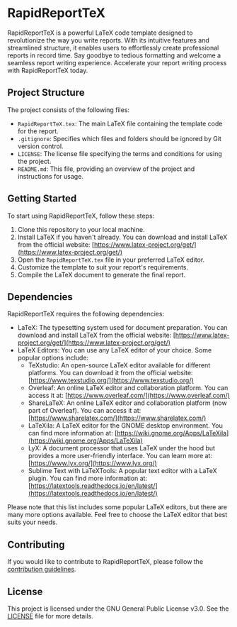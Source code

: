 # RapidReportTeX

RapidReportTeX is a powerful LaTeX code template designed to revolutionize the way you write reports. With its intuitive features and streamlined structure, it enables users to effortlessly create professional reports in record time. Say goodbye to tedious formatting and welcome a seamless report writing experience. Accelerate your report writing process with RapidReportTeX today.

## Project Structure

The project consists of the following files:

- `RapidReportTeX.tex`: The main LaTeX file containing the template code for the report.
- `.gitignore`: Specifies which files and folders should be ignored by Git version control.
- `LICENSE`: The license file specifying the terms and conditions for using the project.
- `README.md`: This file, providing an overview of the project and instructions for usage.

## Getting Started

To start using RapidReportTeX, follow these steps:

1. Clone this repository to your local machine.
2. Install LaTeX if you haven't already. You can download and install LaTeX from the official website: [https://www.latex-project.org/get/](https://www.latex-project.org/get/)
3. Open the `RapidReportTeX.tex` file in your preferred LaTeX editor.
4. Customize the template to suit your report's requirements.
5. Compile the LaTeX document to generate the final report.

## Dependencies

RapidReportTeX requires the following dependencies:

- LaTeX: The typesetting system used for document preparation. You can download and install LaTeX from the official website: [https://www.latex-project.org/get/](https://www.latex-project.org/get/)
- LaTeX Editors: You can use any LaTeX editor of your choice. Some popular options include:
  - TeXstudio: An open-source LaTeX editor available for different platforms. You can download it from the official website: [https://www.texstudio.org/](https://www.texstudio.org/)
  - Overleaf: An online LaTeX editor and collaboration platform. You can access it at: [https://www.overleaf.com/](https://www.overleaf.com/)
  - ShareLaTeX: An online LaTeX editor and collaboration platform (now part of Overleaf). You can access it at: [https://www.sharelatex.com/](https://www.sharelatex.com/)
  - LaTeXila: A LaTeX editor for the GNOME desktop environment. You can find more information at: [https://wiki.gnome.org/Apps/LaTeXila](https://wiki.gnome.org/Apps/LaTeXila)
  - LyX: A document processor that uses LaTeX under the hood but provides a more user-friendly interface. You can learn more at: [https://www.lyx.org/](https://www.lyx.org/)
  - Sublime Text with LaTeXTools: A popular text editor with a LaTeX plugin. You can find more information at: [https://latextools.readthedocs.io/en/latest/](https://latextools.readthedocs.io/en/latest/)

Please note that this list includes some popular LaTeX editors, but there are many more options available. Feel free to choose the LaTeX editor that best suits your needs.

## Contributing

If you would like to contribute to RapidReportTeX, please follow the [contribution guidelines](CONTRIBUTING.md).

## License

This project is licensed under the GNU General Public License v3.0. See the [LICENSE](LICENSE) file for more details.
